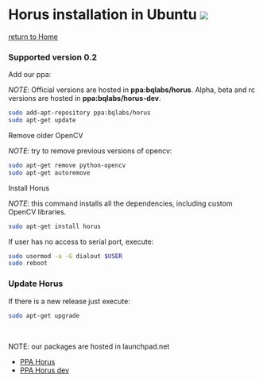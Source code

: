 # Horus installation in Ubuntu ![][ubuntu-logo]

[return to Home](../../README.md)

### Supported version 0.2

Add our ppa:

*NOTE*: Official versions are hosted in **ppa:bqlabs/horus**. Alpha, beta and rc versions are hosted in **ppa:bqlabs/horus-dev**.

```bash
sudo add-apt-repository ppa:bqlabs/horus
sudo apt-get update
```

Remove older OpenCV

*NOTE*: try to remove previous versions of opencv:

```bash
sudo apt-get remove python-opencv
sudo apt-get autoremove
```

Install Horus

*NOTE*: this command installs all the dependencies, including custom OpenCV libraries.

```bash
sudo apt-get install horus
```

If user has no access to serial port, execute:

```bash
sudo usermod -a -G dialout $USER
sudo reboot
```

### Update Horus

If there is a new release just execute:

```bash
sudo apt-get upgrade
```

<br>

NOTE: our packages are hosted in launchpad.net

* [PPA Horus](https://launchpad.net/~bqlabs/+archive/ubuntu/horus/)
* [PPA Horus dev](https://launchpad.net/~bqlabs/+archive/ubuntu/horus-dev/)

[ubuntu-logo]: ../images/ubuntu.png
